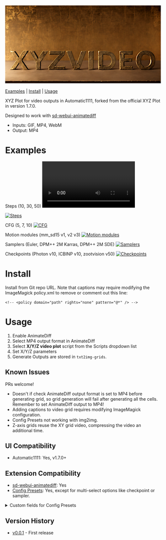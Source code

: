 ![xyzvideo logo](logo.jpg)

[Examples](#examples) | [Install](#install) | [Usage](#usage)

XYZ Plot for video outputs in Automatic1111, forked from the official XYZ Plot in version 1.7.0.

Designed to work with [sd-webui-animatediff](https://github.com/continue-revolution/sd-webui-animatediff)
* Inputs: GIF, MP4, WebM
* Output: MP4

# Examples
Steps (10, 30, 50)
![Steps](https://zappityzap.github.io/xyzvideo/assets/videos/xyz_grid-00001.mp4)

[![Steps](https://zappityzap.github.io/xyzvideo/assets/images/001.jpg)](https://zappityzap.github.io/xyzvideo/assets/videos/xyz_grid-00001.mp4)

CFG (5, 7, 10)
[![CFG](https://zappityzap.github.io/xyzvideo/assets/images/002.jpg)](https://zappityzap.github.io/xyzvideo/assets/videos/xyz_grid-00002.mp4)

Motion modules (mm_sd15 v1, v2 v3)
[![Motion modules](https://zappityzap.github.io/xyzvideo/assets/images/003.jpg)](https://zappityzap.github.io/xyzvideo/assets/videos/xyz_grid-00003.mp4)

Samplers (Euler, DPM++ 2M Karras, DPM++ 2M SDE)
[![Samplers](https://zappityzap.github.io/xyzvideo/assets/images/009.jpg)](https://zappityzap.github.io/xyzvideo/assets/videos/xyz_grid-00009.mp4)

Checkpoints (Photon v10, ICBINP v10, zootvision v50)
[![Checkpoints](https://zappityzap.github.io/xyzvideo/assets/images/008.jpg)](https://zappityzap.github.io/xyzvideo/assets/videos/xyz_grid-00008.mp4)

# Install
Install from Git repo URL. Note that captions may require modifying the ImageMagick policy.xml to remove or comment out this line:
```
<!-- <policy domain="path" rights="none" pattern="@*" /> -->
```

# Usage
1. Enable AnimateDiff
1. Select MP4 output format in AnimateDiff
1. Select **X/Y/Z video plot** script from the Scripts dropdown list
1. Set X/Y/Z parameters
1. Generate
Outputs are stored in ```txt2img-grids```.

## Known Issues
PRs welcome!
* Doesn't if check AnimateDiff output format is set to MP4 before generating grid, so grid generation will fail after generating all the cells. Remember to set AnimateDiff output to MP4!
* Adding captions to video grid requires modifying ImageMagick configuration.
* Config Presets not working with img2img.
* Z-axis grids reuse the XY grid video, compressing the video an additional time.

## UI Compatibility
* Automatic1111: Yes, v1.7.0+

## Extension Compatibility
* [sd-webui-animatediff](https://github.com/continue-revolution/sd-webui-animatediff): Yes
* [Config Presets](https://github.com/Zyin055/Config-Presets): Yes, except for multi-select options like checkpoint or sampler.
<details>
    <summary>Custom fields for Config Presets</summary>

    # XYZ Video txt2img
    script_txt2img_xyz_video_plot_x_type
    script_txt2img_xyz_video_plot_y_type
    script_txt2img_xyz_video_plot_z_type
    script_txt2img_xyz_video_plot_x_values
    script_txt2img_xyz_video_plot_y_values
    script_txt2img_xyz_video_plot_z_values
    script_txt2img_xyz_video_plot_draw_caption
    script_txt2img_xyz_video_plot_no_fixed_seeds
    script_txt2img_xyz_video_plot_include_lone_videos
    script_txt2img_xyz_video_plot_include_sub_grids
    script_txt2img_xyz_video_plot_margin_size
    script_txt2img_xyz_video_plot_csv_mode

    # XYZ Video txt2img
    script_img2img_xyz_video_plot_x_type
    script_img2img_xyz_video_plot_y_type
    script_img2img_xyz_video_plot_z_type
    script_img2img_xyz_video_plot_x_values
    script_img2img_xyz_video_plot_y_values
    script_img2img_xyz_video_plot_z_values
    script_img2img_xyz_video_plot_draw_caption
    script_img2img_xyz_video_plot_no_fixed_seeds
    script_img2img_xyz_video_plot_include_lone_videos
    script_img2img_xyz_video_plot_include_sub_grids
    script_img2img_xyz_video_plot_margin_size
    script_img2img_xyz_video_plot_csv_mode
</details>

## Version History
* [v0.0.1](https://github.com/zappityzap/cyzvideo/releases/tag/v0.0.1) - First release
